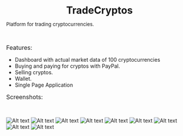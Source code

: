 <p style="text-align: center;"><span style="font-size: 20pt;"><strong>TradeCryptos</strong></span></p>
<p><span style="font-size: 10pt;">Platform for trading cryptocurrencies.</span></p>
<p>&nbsp;</p>
<p><span style="font-size: 12pt;">Features:</span></p>
<ul>
<li>Dashboard with actual market data of 100 cryptocurrencies</li>
<li>Buying and paying for cryptos with PayPal.</li>
<li>Selling cryptos.</li>
<li>Wallet.</li>
<li>Single Page Application</li>
</ul>
<p><span style="font-size: 12pt;">Screenshots:</span></p>
<p>&nbsp;</p>

![Alt text](http://ec2-54-93-229-217.eu-central-1.compute.amazonaws.com/screenshots/dashboard.png "Optional title")
![Alt text](http://ec2-54-93-229-217.eu-central-1.compute.amazonaws.com/screenshots/1.JPG "Optional title")
![Alt text](http://ec2-54-93-229-217.eu-central-1.compute.amazonaws.com/screenshots/2.JPG "Optional title")
![Alt text](http://ec2-54-93-229-217.eu-central-1.compute.amazonaws.com/screenshots/3.JPG "Optional title")
![Alt text](http://ec2-54-93-229-217.eu-central-1.compute.amazonaws.com/screenshots/4.JPG "Optional title")
![Alt text](http://ec2-54-93-229-217.eu-central-1.compute.amazonaws.com/screenshots/5.JPG "Optional title")
![Alt text](http://ec2-54-93-229-217.eu-central-1.compute.amazonaws.com/screenshots/6.JPG "Optional title")
![Alt text](http://ec2-54-93-229-217.eu-central-1.compute.amazonaws.com/screenshots/7.png "Optional title")
![Alt text](http://ec2-54-93-229-217.eu-central-1.compute.amazonaws.com/screenshots/8.png "Optional title")
